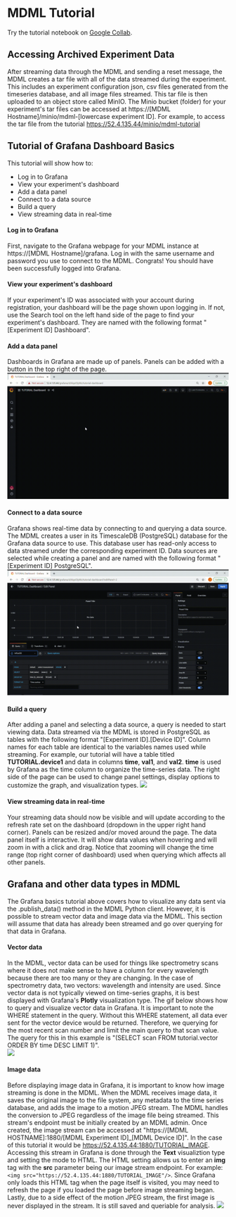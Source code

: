 # MDML Tutorial
Try the tutorial notebook on [Google Collab](https://colab.research.google.com/github/anl-mdml/examples/blob/main/intro.ipynb).

## Accessing Archived Experiment Data
After streaming data through the MDML and sending a reset message, the MDML creates a tar file with all of the data streamed during the experiment. This includes an experiment configuration json, csv files generated from the timeseries database, and all image files streamed. This tar file is then uploaded to an object store called MinIO. The Minio bucket (folder) for your experiment's tar files can be accessed at https://[MDML Hostname]/minio/mdml-[lowercase experiment ID]. For example, to access the tar file from the tutorial https://52.4.135.44/minio/mdml-tutorial

## Tutorial of Grafana Dashboard Basics

This tutorial will show how to:
* Log in to Grafana
* View your experiment's dashboard
* Add a data panel
* Connect to a data source
* Build a query
* View streaming data in real-time

#### Log in to Grafana
First, navigate to the Grafana webpage for your MDML instance at https://[MDML Hostname]/grafana. Log in with the same username and password you use to connect to the MDML. Congrats! You should have been successfully logged into Grafana.

#### View your experiment's dashboard
If your experiment's ID was associated with your account during registration, your dashboard will be the page shown upon logging in. If not, use the Search tool on the left hand side of the page to find your experiment's dashboard. They are named with the following format "[Experiment ID] Dashboard".

#### Add a data panel
Dashboards in Grafana are made up of panels. Panels can be added with a button in the top right of the page.
![](gifs/grafana_add_panel.gif)

#### Connect to a data source
Grafana shows real-time data by connecting to and querying a data source. The MDML creates a user in its TimescaleDB (PostgreSQL) database for the Grafana data source to use. This database user has read-only access to data streamed under the corresponding experiment ID. Data sources are selected while creating a panel and are named with the following format "[Experiment ID] PostgreSQL".
![](gifs/grafana_data_source.gif)

#### Build a query
After adding a panel and selecting a data source, a query is needed to start viewing data. Data streamed via the MDML is stored in PostgreSQL as tables with the following format "[Experiment ID].[Device ID]". Column names for each table are identical to the variables names used while streaming. For example, our tutorial will have a table titled __TUTORIAL.device1__ and data in columns __time__, __val1__, and __val2__. __time__ is used by Grafana as the time column to organize the time-series data. The right side of the page can be used to change panel settings, display options to customize the graph, and visualization types.
![](gifs/grafana_query.gif)

#### View streaming data in real-time
Your streaming data should now be visible and will update according to the refresh rate set on the dashboard (dropdown in the upper right hand corner). Panels can be resized and/or moved around the page. The data panel itself is interactive. It will show data values when hovering and will zoom in with a click and drag. Notice that zooming will change the time range (top right corner of dashboard) used when querying which affects all other panels.

## Grafana and other data types in MDML
The Grafana basics tutorial above covers how to visualize any data sent via the .publish_data() method in the MDML Python client. However, it is possible to stream vector data and image data via the MDML. This section will assume that data has already been streamed and go over querying for that data in Grafana.

#### Vector data
In the MDML, vector data can be used for things like spectrometry scans where it does not make sense to have a column for every wavelength because there are too many or they are changing. In the case of spectrometry data, two vectors: wavelength and intensity are used. Since vector data is not typically viewed on time-series graphs, it is best displayed with Grafana's __Plotly__ visualization type. The gif below shows how to query and visualize vector data in Grafana. It is important to note the WHERE statement in the query. Without this WHERE statement, all data ever sent for the vector device would be returned. Therefore, we querying for the most recent scan number and limit the main query to that scan value. The query for this in this example is "(SELECT scan FROM tutorial.vector ORDER BY time DESC LIMIT 1)".    
![](gifs/grafana_vector.gif)

#### Image data
Before displaying image data in Grafana, it is important to know how image streaming is done in the MDML. When the MDML receives image data, it saves the original image to the file system, any metadata to the time series database, and adds the image to a motion JPEG stream. The MDML handles the conversion to JPEG regardless of the image file being streamed. This stream's endpoint must be initially created by an MDML admin. Once created, the image stream can be accessed at "https://[MDML HOSTNAME]:1880/[MDML Experiment ID]_[MDML Device ID]". In the case of this tutorial it would be https://52.4.135.44:1880/TUTORIAL_IMAGE. Accessing this stream in Grafana is done through the __Text__ visualiztion type and setting the mode to HTML. The HTML setting allows us to enter an __img__ tag with the __src__ parameter being our image stream endpoint. For example: `<img src="https://52.4.135.44:1880/TUTORIAL_IMAGE"/>`. Since Grafana only loads this HTML tag when the page itself is visited, you may need to refresh the page if you loaded the page before image streaming began. Lastly, due to a side effect of the motion JPEG stream, the first image is never displayed in the stream. It is still saved and queriable for analysis. 
![](gifs/grafana_image.gif)